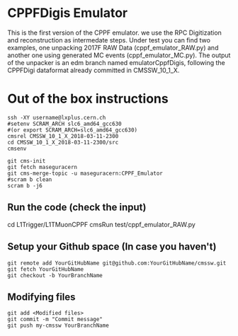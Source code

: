 # CPPFDigis Emulator

This is the first version of the CPPF emulator. we use the RPC Digitization and 
reconstruction as intermedate steps. 
Under test you can find two examples, one unpacking 2017F RAW Data (cppf_emulator_RAW.py)
and another one using generated MC events (cppf_emulator_MC.py). 
The output of the unpacker is an edm branch named emulatorCppfDigis, following
the CPPFDigi dataformat already committed in CMSSW_10_1_X.

# Out of the box instructions

```
ssh -XY username@lxplus.cern.ch
#setenv SCRAM_ARCH slc6_amd64_gcc630 
#(or export SCRAM_ARCH=slc6_amd64_gcc630)
cmsrel CMSSW_10_1_X_2018-03-11-2300
cd CMSSW_10_1_X_2018-03-11-2300/src
cmsenv
```

```
git cms-init
git fetch maseguracern
git cms-merge-topic -u maseguracern:CPPF_Emulator
#scram b clean 
scram b -j6
```

## Run the code (check the input)
cd L1Trigger/L1TMuonCPPF
cmsRun test/cppf_emulator_RAW.py

## Setup your Github space (In case you haven't)
```
git remote add YourGitHubName git@github.com:YourGitHubName/cmssw.git
git fetch YourGitHubName
git checkout -b YourBranchName
```

## Modifying files
```
git add <Modified files>
git commit -m "Commit message"
git push my-cmssw YourBranchName
```
